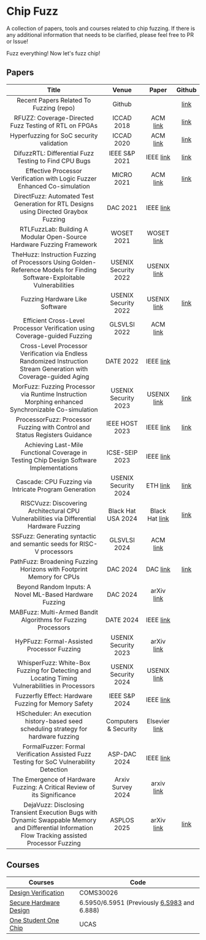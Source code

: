 # Chip Fuzz

A collection of papers, tools and courses related to chip fuzzing. If there is any additional information that needs to be clarified, please feel free to PR or Issue!

Fuzz everything! Now let's fuzz chip!

## Papers

|                            Title                             |       Venue        |                          Paper                             |                        Github                            |
| :----------------------------------------------------------: | :---------------: |:----------------------------------------------------------: | :----------------------------------------------------------: | 
| Recent Papers Related To Fuzzing (repo)  | Github  |  | [link](https://github.com/wcventure/FuzzingPaper) |
| RFUZZ: Coverage-Directed Fuzz Testing of RTL on FPGAs | ICCAD 2018 | ACM [link](https://dl.acm.org/doi/10.1145/3240765.3240842) | [link](https://github.com/ekiwi/rfuzz) |
| Hyperfuzzing for SoC security validation | ICCAD 2020 | ACM [link](https://dl.acm.org/doi/10.1145/3400302.3415709) | [link](https://github.com/skmuduli92/HyperFuzzer) |
| DifuzzRTL: Differential Fuzz Testing to Find CPU Bugs | IEEE S&P 2021 | IEEE [link](https://ieeexplore.ieee.org/document/9519470) | [link](https://github.com/compsec-snu/difuzz-rtl)|
| Effective Processor Verification with Logic Fuzzer Enhanced Co-simulation | MICRO 2021 | ACM [link](https://dl.acm.org/doi/10.1145/3466752.3480092) | [link](https://github.com/chipsalliance/dromajo.git) |
| DirectFuzz: Automated Test Generation for RTL Designs using Directed Graybox Fuzzing | DAC 2021 | IEEE [link](https://ieeexplore.ieee.org/document/9586289/) |  |
| RTLFuzzLab: Building A Modular Open-Source Hardware Fuzzing Framework | WOSET 2021 | WOSET [link](https://woset-workshop.github.io/PDFs/2021/a10.pdf) |  |
| TheHuzz: Instruction Fuzzing of Processors Using Golden-Reference Models for Finding Software-Exploitable Vulnerabilities | USENIX Security 2022 | USENIX [link](https://www.usenix.org/conference/usenixsecurity22/presentation/kande) |  |
| Fuzzing Hardware Like Software | USENIX Security 2022 | USENIX [link](https://www.usenix.org/conference/usenixsecurity22/presentation/trippel) | [link](https://github.com/googleinterns/hw-fuzzing) |
| Efficient Cross-Level Processor Verification using Coverage-guided Fuzzing | GLSVLSI 2022 | ACM [link](https://dl.acm.org/doi/10.1145/3526241.3530340) |  |
| Cross-Level Processor Verification via Endless Randomized Instruction Stream Generation with Coverage-guided Aging | DATE 2022 | IEEE [link](https://ieeexplore.ieee.org/document/9774771) |  |
| MorFuzz: Fuzzing Processor via Runtime Instruction Morphing enhanced Synchronizable Co-simulation | USENIX Security 2023 | USENIX [link](https://www.usenix.org/conference/usenixsecurity23/presentation/xu-jinyan) | [link](https://github.com/sycuricon/MorFuzz) |
| ProcessorFuzz: Processor Fuzzing with Control and Status Registers Guidance | IEEE HOST 2023 | IEEE [link](https://ieeexplore.ieee.org/document/10133714) | [link](https://github.com/bu-icsg/ProcessorFuzz) |
| Achieving Last-Mile Functional Coverage in Testing Chip Design Software Implementations | ICSE-SEIP 2023 | IEEE [link](https://ieeexplore.ieee.org/document/10172806) |  |
| Cascade: CPU Fuzzing via Intricate Program Generation | USENIX Security 2024 | ETH [link](https://comsec.ethz.ch/research/hardware-design-security/cascade-cpu-fuzzing-via-intricate-program-generation/) | [link](https://github.com/cascade-artifacts-designs/cascade-meta) |
| RISCVuzz: Discovering Architectural CPU Vulnerabilities via Differential Hardware Fuzzing | Black Hat USA 2024 | Black Hat [link](https://ghostwriteattack.com/) | [link](https://github.com/cispa/ghostwrite)|
| SSFuzz: Generating syntactic and semantic seeds for RISC-V processors | GLSVLSI 2024 | ACM [link](https://dl.acm.org/doi/10.1145/3649476.3658712) |  |
| PathFuzz: Broadening Fuzzing Horizons with Footprint Memory for CPUs | DAC 2024 | DAC [link](https://61dac.conference-program.com/presentation/?id=RESEARCH419&sess=sess136) | [link](https://github.com/OpenXiangShan/xfuzz) |
| Beyond Random Inputs: A Novel ML-Based Hardware Fuzzing | DAC 2024 | arXiv [link](https://arxiv.org/abs/2404.06856) |  |
| MABFuzz: Multi-Armed Bandit Algorithms for Fuzzing Processors | DATE 2024 | IEEE [link](http://ieeexplore.ieee.org/stamp/stamp.jsp?tp=&arnumber=10546726) |  |
| HyPFuzz: Formal-Assisted Processor Fuzzing | USENIX Security 2023 | arXiv [link](https://arxiv.org/pdf/2304.02485.pdf) |  |
| WhisperFuzz: White-Box Fuzzing for Detecting and Locating Timing Vulnerabilities in Processors | USENIX Security 2024 | USENIX [link](https://www.usenix.org/conference/usenixsecurity24/presentation/borkar) | |
| Fuzzerfly Effect: Hardware Fuzzing for Memory Safety | IEEE S&P 2024 | IEEE [link](http://ieeexplore.ieee.org/stamp/stamp.jsp?tp=&arnumber=10462151) | |
| HScheduler: An execution history-based seed scheduling strategy for hardware fuzzing | Computers & Security | Elsevier [link](https://www.sciencedirect.com/science/article/abs/pii/S0167404825001671) |  |
| FormalFuzzer: Formal Verification Assisted Fuzz Testing for SoC Vulnerability Detection | ASP-DAC 2024| IEEE [link](https://ieeexplore.ieee.org/abstract/document/10473911) |  |
| The Emergence of Hardware Fuzzing: A Critical Review of its Significance  |  Arxiv Survey 2024 |  arxiv [link](https://arxiv.org/abs/2403.12812) | |
| DejaVuzz: Disclosing Transient Execution Bugs with Dynamic Swappable Memory and Differential Information Flow Tracking assisted Processor Fuzzing | ASPLOS 2025 | arXiv [link](https://arxiv.org/abs/2504.20934) | [link](https://github.com/sycuricon/DejaVuzz) |



## Courses
|  Courses  |  Code  |
|-------|-------|
| [Design Verification](https://uobdv.github.io/Design-Verification/) | COMS30026 |
| [Secure Hardware Design](https://shd.mit.edu/2024/) | 6.5950/6.5951 (Previously [6.S983](csg.csail.mit.edu/6.S983/) and 6.888) |
| [One Student One Chip](https://ysyx.oscc.cc/docs/en/) | UCAS |
